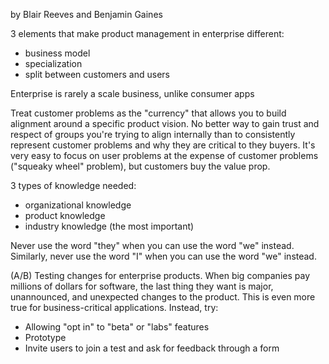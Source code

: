 by Blair Reeves and Benjamin Gaines

3 elements that make product management in enterprise different:
* business model
* specialization
* split between customers and users

Enterprise is rarely a scale business, unlike consumer apps

Treat customer problems as the "currency" that allows you to build alignment around a specific product vision.
No better way to gain trust and respect of groups you're trying to align internally than to consistently
represent customer problems and why they are critical to they buyers. It's very easy to focus on user problems
at the expense of customer problems ("squeaky wheel" problem), but customers buy the value prop.

3 types of knowledge needed:
* organizational knowledge
* product knowledge
* industry knowledge (the most important)

Never use the word "they" when you can use the word "we" instead.
Similarly, never use the word "I" when you can use the word "we" instead.

(A/B) Testing changes for enterprise products. When big companies pay millions of dollars for software, the last thing
they want is major, unannounced, and unexpected changes to the product. This is even more true for business-critical
applications. Instead, try:
* Allowing "opt in" to "beta" or "labs" features
* Prototype 
* Invite users to join a test and ask for feedback through a form
